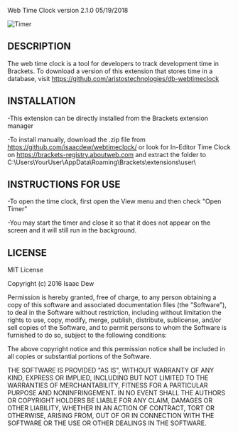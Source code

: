 Web Time Clock version 2.1.0 05/19/2018

![Timer](https://cloud.githubusercontent.com/assets/11914422/21096030/005282b8-c056-11e6-94c6-4517ffff650f.png)

DESCRIPTION
------------
The web time clock is a tool for developers to track development time in Brackets. To download a version of this extension that stores time in a database, visit https://github.com/aristostechnologies/db-webtimeclock

INSTALLATION
------------

-This extension can be directly installed from the Brackets extension manager

-To install manually, download the .zip file from https://github.com/isaacdew/webtimeclock/ or look for In-Editor Time Clock on https://brackets-registry.aboutweb.com and extract the folder to  C:\Users\YourUser\AppData\Roaming\Brackets\extensions\user\

INSTRUCTIONS FOR USE
--------------------
-To open the time clock, first open the View menu and then check "Open Timer"

-You may start the timer and close it so that it does not appear on the screen and it will still run in the background.

LICENSE
-------

MIT License

Copyright (c) 2016 Isaac Dew

Permission is hereby granted, free of charge, to any person obtaining a copy
of this software and associated documentation files (the "Software"), to deal
in the Software without restriction, including without limitation the rights
to use, copy, modify, merge, publish, distribute, sublicense, and/or sell
copies of the Software, and to permit persons to whom the Software is
furnished to do so, subject to the following conditions:

The above copyright notice and this permission notice shall be included in all
copies or substantial portions of the Software.

THE SOFTWARE IS PROVIDED "AS IS", WITHOUT WARRANTY OF ANY KIND, EXPRESS OR
IMPLIED, INCLUDING BUT NOT LIMITED TO THE WARRANTIES OF MERCHANTABILITY,
FITNESS FOR A PARTICULAR PURPOSE AND NONINFRINGEMENT. IN NO EVENT SHALL THE
AUTHORS OR COPYRIGHT HOLDERS BE LIABLE FOR ANY CLAIM, DAMAGES OR OTHER
LIABILITY, WHETHER IN AN ACTION OF CONTRACT, TORT OR OTHERWISE, ARISING FROM,
OUT OF OR IN CONNECTION WITH THE SOFTWARE OR THE USE OR OTHER DEALINGS IN THE
SOFTWARE.
